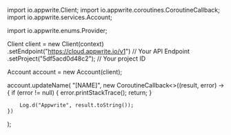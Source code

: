import io.appwrite.Client;
import io.appwrite.coroutines.CoroutineCallback;
import io.appwrite.services.Account;






















import io.appwrite.enums.Provider;











Client client = new Client(context)
    .setEndpoint("https://cloud.appwrite.io/v1") // Your API Endpoint
    .setProject("5df5acd0d48c2"); // Your project ID

Account account = new Account(client);

account.updateName(
    "[NAME]",
    new CoroutineCallback<>((result, error) -> {
        if (error != null) {
            error.printStackTrace();
            return;
        }

        Log.d("Appwrite", result.toString());
    })
);